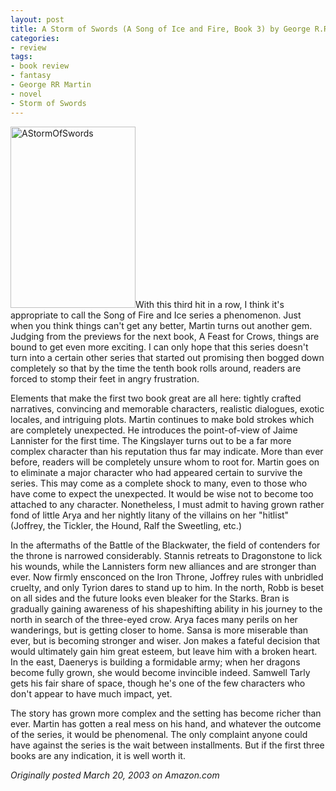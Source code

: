 ```yaml
---
layout: post
title: A Storm of Swords (A Song of Ice and Fire, Book 3) by George R.R. Martin
categories:
- review
tags:
- book review
- fantasy
- George RR Martin
- novel
- Storm of Swords
---
```

<img class="pull-left" title="AStormOfSwords" src="http://yentran.isamonkey.org/gallery/images/AStormOfSwords.jpg" width="200" height="290" />With this third hit in a row, I think it's appropriate to call the Song of Fire and Ice series a phenomenon. Just when you think things can't get any better, Martin turns out another gem. Judging from the previews for the next book, A Feast for Crows, things are bound to get even more exciting. I can only hope that this series doesn't turn into a certain other series that started out promising then bogged down completely so that by the time the tenth book rolls around, readers are forced to stomp their feet in angry frustration.

Elements that make the first two book great are all here: tightly crafted narratives, convincing and memorable characters, realistic dialogues, exotic locales, and intriguing plots. Martin continues to make bold strokes which are completely unexpected. He introduces the point-of-view of Jaime Lannister for the first time. The Kingslayer turns out to be a far more complex character than his reputation thus far may indicate. More than ever before, readers will be completely unsure whom to root for. Martin goes on to eliminate a major character who had appeared certain to survive the series. This may come as a complete shock to many, even to those who have come to expect the unexpected. It would be wise not to become too attached to any character. Nonetheless, I must admit to having grown rather fond of little Arya and her nightly litany of the villains on her "hitlist" (Joffrey, the Tickler, the Hound, Ralf the Sweetling, etc.)

In the aftermaths of the Battle of the Blackwater, the field of contenders for the throne is narrowed considerably. Stannis retreats to Dragonstone to lick his wounds, while the Lannisters form new alliances and are stronger than ever. Now firmly ensconced on the Iron Throne, Joffrey rules with unbridled cruelty, and only Tyrion dares to stand up to him. In the north, Robb is beset on all sides and the future looks even bleaker for the Starks. Bran is gradually gaining awareness of his shapeshifting ability in his journey to the north in search of the three-eyed crow. Arya faces many perils on her wanderings, but is getting closer to home. Sansa is more miserable than ever, but is becoming stronger and wiser. Jon makes a fateful decision that would ultimately gain him great esteem, but leave him with a broken heart. In the east, Daenerys is building a formidable army; when her dragons become fully grown, she would become invincible indeed. Samwell Tarly gets his fair share of space, though he's one of the few characters who don't appear to have much impact, yet.

The story has grown more complex and the setting has become richer than ever. Martin has gotten a real mess on his hand, and whatever the outcome of the series, it would be phenomenal. The only complaint anyone could have against the series is the wait between installments. But if the first three books are any indication, it is well worth it.

*Originally posted March 20, 2003 on Amazon.com*
